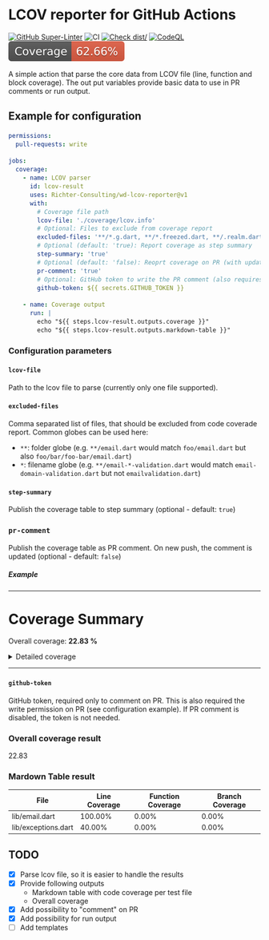 # LCOV reporter for GitHub Actions

[![GitHub Super-Linter](https://github.com/Richter-Consulting/wd-lcov-reporter-action/actions/workflows/linter.yml/badge.svg)](https://github.com/super-linter/super-linter)
![CI](https://github.com/Richter-Consulting/wd-lcov-reporter-action/actions/workflows/ci.yml/badge.svg)
[![Check dist/](https://github.com/Richter-Consulting/wd-lcov-reporter-action/actions/workflows/check-dist.yml/badge.svg)](https://github.com/Richter-Consulting/wd-lcov-reporter-action/actions/workflows/check-dist.yml)
[![CodeQL](https://github.com/Richter-Consulting/wd-lcov-reporter-action/actions/workflows/codeql-analysis.yml/badge.svg)](https://github.com/Richter-Consulting/wd-lcov-reporter-action/actions/workflows/codeql-analysis.yml)
[![Coverage](./badges/coverage.svg)](./badges/coverage.svg)

A simple action that parse the core data from LCOV file (line, function and
block coverage). The out put variables provide basic data to use in PR comments
or run output.

## Example for configuration

```yaml
permissions:
  pull-requests: write

jobs:
  coverage:
    - name: LCOV parser
      id: lcov-result
      uses: Richter-Consulting/wd-lcov-reporter@v1
      with:
        # Coverage file path
        lcov-file: './coverage/lcov.info'
        # Optional: Files to exclude from coverage report
        excluded-files: '**/*.g.dart, **/*.freezed.dart, **/.realm.dart'
        # Optional (default: 'true): Report coverage as step summary
        step-summary: 'true'
        # Optional (default: 'false): Reoprt coverage on PR (with update of the comment)
        pr-comment: 'true'
        # Optional: GitHub token to write the PR comment (also requires premission to do so)
        github-token: ${{ secrets.GITHUB_TOKEN }}

    - name: Coverage output
      run: |
        echo "${{ steps.lcov-result.outputs.coverage }}"
        echo "${{ steps.lcov-result.outputs.markdown-table }}"
```

### Configuration parameters

#### `lcov-file`

Path to the lcov file to parse (currently only one file supported).

#### `excluded-files`

Comma separated list of files, that should be excluded from code coverade
report. Common globes can be used here:

- `**`: folder globe (e.g. `**/email.dart` would match `foo/email.dart` but also
  `foo/bar/foo-bar/email.dart`)
- `*`: filename globe (e.g. `**/email-*-validation.dart` would match
  `email-domain-validation.dart` but not `emailvalidation.dart`)

#### `step-summary`

Publish the coverage table to step summary (optional - default: `true`)

### `pr-comment`

Publish the coverage table as PR comment. On new push, the comment is updated
(optional - default: `false`)

##### Example

---

# Coverage Summary

Overall coverage: **22.83 %**

<details><summary>Detailed coverage</summary>

| File                                | Line Coverage | Function Coverage | Branch Coverage |
| ----------------------------------- | ------------- | ----------------- | --------------- |
| lib/domain/models/email.dart        | 100.00%       | 0.00%             | 0.00%           |
| lib/core/exceptions/exceptions.dart | 40.00%        | 0.00%             | 0.00%           |

</details>

---

#### `github-token`

GitHub token, required only to comment on PR. This is also required the write
permission on PR (see configuration example). If PR comment is disabled, the
token is not needed.

### Overall coverage result

22.83

### Mardown Table result

| File                | Line Coverage | Function Coverage | Branch Coverage |
| ------------------- | ------------- | ----------------- | --------------- |
| lib/email.dart      | 100.00%       | 0.00%             | 0.00%           |
| lib/exceptions.dart | 40.00%        | 0.00%             | 0.00%           |

## TODO

- [x] Parse lcov file, so it is easier to handle the results
- [x] Provide following outputs
  - Markdown table with code coverage per test file
  - Overall coverage
- [x] Add possibility to "comment" on PR
- [x] Add possibility for run output
- [ ] Add templates
